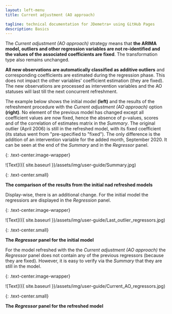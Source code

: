 ```yaml
---
layout: left-menu
title: Current adjustment (AO approach)

tagline: technical documentation for JDemetra+ using GitHub Pages
description: Basics
---
```


The *Current adjustment (AO approach)* strategy means that **the ARIMA
model, outliers and other regression variables are not re-identified and
the values of the associated coefficients are fixed**. The transformation
type also remains unchanged.

**All new observations are automatically classified as additive outliers**
and corresponding coefficients are estimated during the regression
phase. This does not impact the other variables' coefficient estimation
(they are fixed). The new observations are processed as intervention
variables and the AO statuses will last till the next concurrent
refreshment.

The example below shows the initial model **(left)** and the results of
the refreshment procedure with the *Current adjustment (AO approach)*
option **(right)**. No element of the previous model has changed except all
coefficient values are now fixed, hence the absence of p-values, scores
and of the correlation of estimates matrix in the *Summary*. The original
outlier (April 2006) is still in the refreshed model, with its fixed
coefficient (its status went from "pre-specified to "fixed"). The only
difference is the addition of an intervention variable for the added
month, September 2020. It can be seen at the end of the *Summary* and in
the *Regressor* panel.

{: .text-center.image-wrapper}

![Text]({{ site.baseurl }}/assets/img/user-guide/Summary.jpg)

{: .text-center.small}

**The comparison of the results from the initial nad refreshed models**

Display-wise, there is an additional change. For the initial model the regressiors are displayed in the *Regression* panel.

{: .text-center.image-wrapper}

![Text]({{ site.baseurl }}/assets/img/user-guide/Last_outlier_regressors.jpg)

{: .text-center.small}

**The *Regressor* panel for the initial model**

For the model refreshed with the the *Current adjustment (AO approach)* the *Regressor* panel does
not contain any of the previous regressors (because they are fixed).
However, it is easy to verify via the *Summary* that they are still in the
model.

{: .text-center.image-wrapper}

![Text]({{ site.baseurl }}/assets/img/user-guide/Current_AO_regressors.jpg)

{: .text-center.small}

**The *Regressor* panel for the refreshed model**